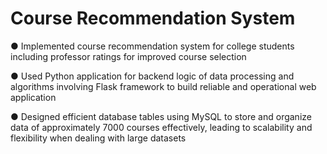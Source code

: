 # Course Recommendation System 
●	Implemented course recommendation system for college students including professor ratings for improved course selection

●	Used Python application for backend logic of data processing and algorithms involving Flask framework to build reliable and operational web application

●	Designed efficient database tables using MySQL to store and organize data of approximately 7000 courses effectively, leading to scalability and flexibility when dealing with large datasets
